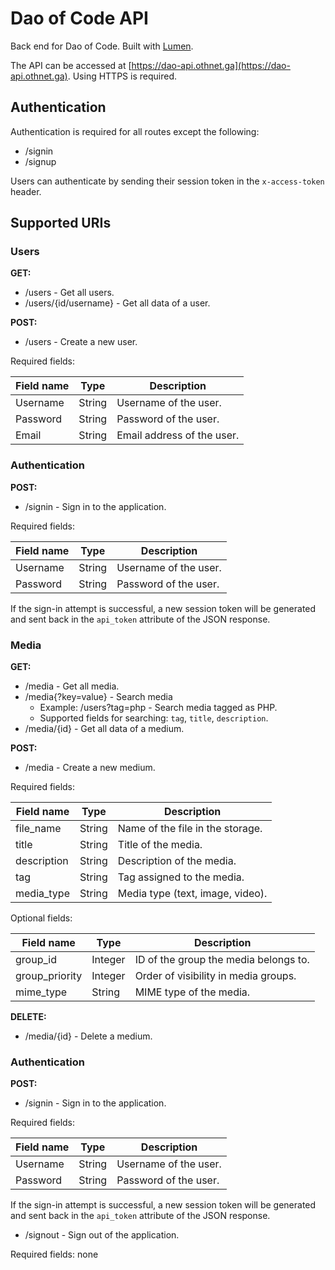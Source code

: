 # Dao of Code API

Back end for Dao of Code. Built with [Lumen](http://lumen.laravel.com).

The API can be accessed at
[https://dao-api.othnet.ga](https://dao-api.othnet.ga).
Using HTTPS is required.

## Authentication

Authentication is required for all routes except the following:

* /signin
* /signup

Users can authenticate by sending their session token in the `x-access-token`
header.

## Supported URIs

### Users

**GET:**

* /users - Get all users.
* /users/{id/username} - Get all data of a user.

**POST:**

* /users - Create a new user.

Required fields:
    
|   Field name   |     Type     |             Description             |
|----------------|--------------|-------------------------------------|
| Username       | String       | Username of the user.               |
| Password       | String       | Password of the user.               |
| Email          | String       | Email address of the user.          |

### Authentication

**POST:**

* /signin - Sign in to the application.

Required fields:

|   Field name   |     Type     |             Description             |
|----------------|--------------|-------------------------------------|
| Username       | String       | Username of the user.               |
| Password       | String       | Password of the user.               |

If the sign-in attempt is successful, a new session token will be generated
and sent back in the `api_token` attribute of the JSON response.

### Media

**GET:**

* /media - Get all media.
* /media{?key=value} - Search media
    * Example: /users?tag=php - Search media tagged as PHP.
    * Supported fields for searching: `tag`, `title`, `description`.
* /media/{id} - Get all data of a medium.

**POST:**

* /media - Create a new medium.

Required fields:
    
|   Field name   |     Type     |             Description              |
|----------------|--------------|--------------------------------------|
| file_name      | String       | Name of the file in the storage.     |
| title          | String       | Title of the media.                  |
| description    | String       | Description of the media.            |
| tag            | String       | Tag assigned to the media.           |
| media_type     | String       | Media type (text, image, video).     |

Optional fields:
    
|   Field name   |     Type     |             Description              |
|----------------|--------------|--------------------------------------|
| group_id       | Integer      | ID of the group the media belongs to.|
| group_priority | Integer      | Order of visibility in media groups. |
| mime_type      | String       | MIME type of the media.              |

**DELETE:**

* /media/{id} - Delete a medium.

### Authentication

**POST:**

* /signin - Sign in to the application.

Required fields:

|   Field name   |     Type     |             Description             |
|----------------|--------------|-------------------------------------|
| Username       | String       | Username of the user.               |
| Password       | String       | Password of the user.               |

If the sign-in attempt is successful, a new session token will be generated
and sent back in the `api_token` attribute of the JSON response.

* /signout - Sign out of the application.

Required fields: none

